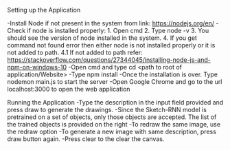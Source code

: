 Setting up the Application

-Install Node if not present in the system from link: https://nodejs.org/en/
-Check if node is installed properly:
	1. Open cmd
	2. Type node -v
	3. You should see the version of node installed in the system.
	4. If you get command not found error then either node is not installed properly or it is not added to path.
	4.1 If not added to path refer: https://stackoverflow.com/questions/27344045/installing-node-js-and-npm-on-windows-10
-Open cmd and type cd <path to root of application/Website>
-Type npm install 
-Once the installation is over. Type nodemon main.js to start the server
-Open Google Chrome and go to the url localhost:3000 to open the web application

Running the Application
-Type the description in the input field provided and press draw to generate the drawings.
-Since the Sketch-RNN model is pretrained on a set of objects, only those objects are accepted. The list of the trained objects is provided on the right
-To redraw the same image, use the redraw option
-To generate a new image with same description, press draw button again.
-Press clear to the clear the canvas.
